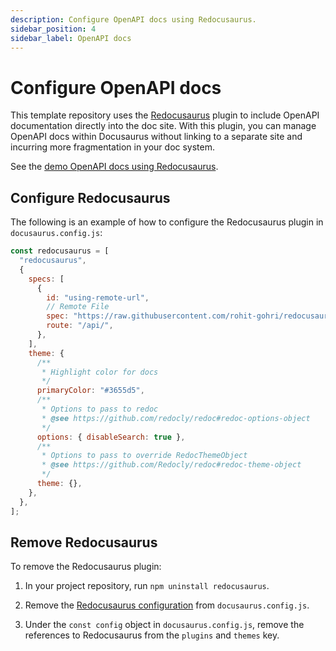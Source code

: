 ```yaml
---
description: Configure OpenAPI docs using Redocusaurus.
sidebar_position: 4
sidebar_label: OpenAPI docs
---
```


# Configure OpenAPI docs

This template repository uses the
[Redocusaurus](https://redocusaurus.vercel.app/) plugin to include OpenAPI
documentation directly into the doc site. With this plugin, you can manage
OpenAPI docs within Docusaurus without linking to a separate site and incurring
more fragmentation in your doc system.

<!-- markdown-link-check-disable-next-line -->

See the [demo OpenAPI docs using Redocusaurus](/api).

## Configure Redocusaurus

The following is an example of how to configure the Redocusaurus plugin in
`docusaurus.config.js`:

```js title="docusaurus.config.js"
const redocusaurus = [
  "redocusaurus",
  {
    specs: [
      {
        id: "using-remote-url",
        // Remote File
        spec: "https://raw.githubusercontent.com/rohit-gohri/redocusaurus/main/website/openapi/single-file/openapi.yaml",
        route: "/api/",
      },
    ],
    theme: {
      /**
       * Highlight color for docs
       */
      primaryColor: "#3655d5",
      /**
       * Options to pass to redoc
       * @see https://github.com/redocly/redoc#redoc-options-object
       */
      options: { disableSearch: true },
      /**
       * Options to pass to override RedocThemeObject
       * @see https://github.com/Redocly/redoc#redoc-theme-object
       */
      theme: {},
    },
  },
];
```

## Remove Redocusaurus

To remove the Redocusaurus plugin:

1. In your project repository, run `npm uninstall redocusaurus`.

2. Remove the [Redocusaurus configuration](#configure-redocusaurus) from
   `docusaurus.config.js`.

3. Under the `const config` object in `docusaurus.config.js`, remove the
   references to Redocusaurus from the `plugins` and `themes` key.
